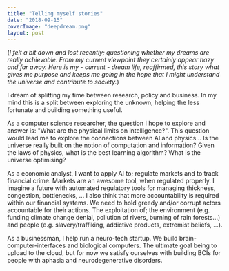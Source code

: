 ```yaml
---
title: "Telling myself stories"
date: "2018-09-15"
coverImage: "deepdream.png"
layout: post
---
```


(_I felt a bit down and lost recently; questioning whether my dreams are really achievable. From my current viewpoint they certainly appear hazy and far away. Here is my - current - dream life, reaffirmed, this story what gives me purpose and keeps me going in the hope that I might understand the universe and contribute to society._)

I dream of splitting my time between research, policy and business. In my mind this is a split between exploring the unknown, helping the less fortunate and building something useful.

As a computer science researcher, the question I hope to explore and answer is: "What are the physical limits on intelligence?". This question would lead me to explore the connections between AI and physics... Is the universe really built on the notion of computation and information? Given the laws of physics, what is the best learning algorithm? What is the universe optimising?

As a economic analyst, I want to apply AI to; regulate markets and to track financial crime. Markets are an awesome tool, when regulated properly. I imagine a future with automated regulatory tools for managing thickness, congestion, bottlenecks, ... I also think that more accountability is required within our financial systems. We need to hold greedy and/or corrupt actors accountable for their actions. The exploitation of; the environment (e.g. funding climate change denial, pollution of rivers, burning of rain forests...) and people (e.g. slavery/traffiking, addictive products, extremist beliefs, ...).

As a businessman, I help run a neuro-tech startup. We build brain-computer-interfaces and biological computers. The ultimate goal being to upload to the cloud, but for now we satisfy ourselves with building BCIs for people with aphasia and neurodegenerative disorders.
